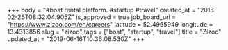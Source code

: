 +++
body = "#boat rental platform. #startup #travel"
created_at = "2018-02-26T08:32:04.905Z"
is_approved = true
job_board_url = "https://www.zizoo.com/en/careers"
latitude = 52.4965949
longitude = 13.4313856
slug = "zizoo"
tags = ["boat", "startup", "travel"]
title = "Zizoo"
updated_at = "2019-06-16T10:36:08.530Z"
+++
